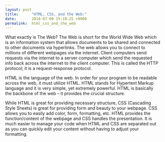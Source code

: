 ```yaml
---
layout: post
title:      "HTML, CSS, and the Web:"
date:       2018-07-09 15:10:25 +0000
permalink:  html_css_and_the_web
---
```



What exactly is The Web? The Web is short for the World Wide Web which is an information system that allows documents to be shared and connected to other documents via hyperlinks. The web allows you to connect to millions of different webpages via the internet. Client computers send requests via the internet to a server computer which send the requested info back across the internet to the client computer. This is called the HTTP protocol; it is a request-response protocol. 

HTML is the language of the web. In order for your program to be readable across the web, it must utilize HTML. HTML stands for Hypertext Markup language and it is very simple, yet extremely powerful. HTML is basically the backbone of the web – it provides the crucial structure. 

While HTML is great for providing necessary structure, CSS (Cascading Style Sheets) is great for providing form and beauty to your webpage. CSS allows you to easily add color, form, formatting, etc. HTML provides the function/content of the webpage and CSS handles the presentation. It is much easier to manage your code when HTML and CSS are separated out as you can quickly edit your content without having to adjust your formatting.  

